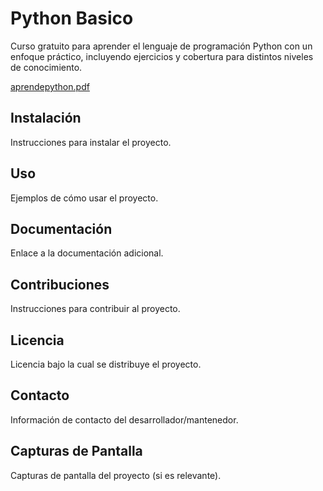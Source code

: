 # Python Basico

Curso gratuito para aprender el lenguaje de programación Python con un enfoque práctico,
incluyendo ejercicios y cobertura para distintos niveles de conocimiento.

[aprendepython.pdf](https://github.com/RafaelPacheco21/PythonClassBasic/files/14855027/aprendepython.pdf)

## Instalación

Instrucciones para instalar el proyecto.

## Uso

Ejemplos de cómo usar el proyecto.

## Documentación

Enlace a la documentación adicional.

## Contribuciones

Instrucciones para contribuir al proyecto.

## Licencia

Licencia bajo la cual se distribuye el proyecto.

## Contacto

Información de contacto del desarrollador/mantenedor.

## Capturas de Pantalla

Capturas de pantalla del proyecto (si es relevante).
